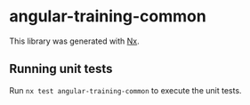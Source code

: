 # angular-training-common

This library was generated with [Nx](https://nx.dev).

## Running unit tests

Run `nx test angular-training-common` to execute the unit tests.
